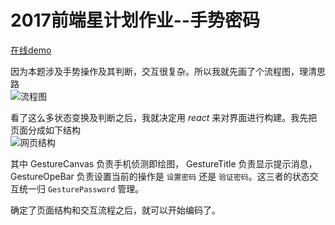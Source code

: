 # 2017前端星计划作业--手势密码

[在线demo](https://ucev.github.io/GesturePassword/)

因为本题涉及手势操作及其判断，交互很复杂。所以我就先画了个流程图，理清思路  
![流程图](http://www.ilovecrystal.com.cn/myres/gesture.png)

看了这么多状态变换及判断之后，我就决定用 *react* 来对界面进行构建。我先把页面分成如下结构  
![网页结构](http://www.ilovecrystal.com.cn/myres/gesture_components.png)

其中 GestureCanvas 负责手机侦测即绘图， GestureTitle 负责显示提示消息， GestureOpeBar 负责设置当前的操作是 `设置密码` 还是 `验证密码`。这三者的状态交互统一归 `GesturePassword` 管理。

确定了页面结构和交互流程之后，就可以开始编码了。  